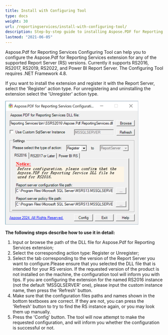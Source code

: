 ```yaml
---
title: Install with Configuring Tool
type: docs
weight: 30
url: /reportingservices/install-with-configuring-tool/
description: Step-by-step guide to installing Aspose.PDF for Reporting Services using the configuration tool for seamless integration.
lastmod: "2021-06-05"
---
```


Aspose.Pdf for Reporting Services Configuring Tool can help you to configure the Aspose.Pdf for Reporting Services extension for any of the supported Report Server (RS) versions. Currently it supports RS2016, RS2017, RS2019, RS2022, and Power BI Report Server. The Configuring Tool requires .NET Framework 4.8.

If you want to install the extension and register it with the Report Server, select the 'Register' action type. For unregistering and uninstalling the extension select the 'Unregister' action type.

![todo:image_alt_text](install-with-configuring-tool_1.png)

**The following steps describe how to use it in detail:**

1. Input or browse the path of the DLL file for Aspose.Pdf for Reporting Services extension;
1. Select the corresponding action type: Register or Unregister;
1. Select the tab corresponding to the version of the Report Server you want to configure.Please ensure that you selected the DLL file that is intended for your RS version. If the requested version of the product is not installed on the machine, the configuration tool will inform you with tips. If you are configuring the extension for the named RS2016 instance (not the default 'MSSQLSERVER' one), please input the custom instance name, then press the 'Refresh' button.
1. Make sure that the configuration files paths and names shown in the bottom textboxes are correct. If they are not, you can press the 'Refresh' button to try to find the RS instance again, or you may look them up manually.
1. Press the 'Config' button. The tool will now attempt to make the requested configuration, and will inform you whether the configuration is successful or not.
 
